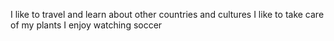 I like to travel and learn about other countries and cultures
I like to take care of my plants
I enjoy watching soccer

